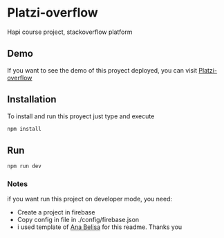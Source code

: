 # Platzi-overflow

Hapi course project, stackoverflow platform


## Demo
If you want to see the demo of this proyect deployed, you can visit [Platzi-overflow](https://platzi-overflow.now.sh/)

## Installation
To install and run this proyect just type and execute
```bash
npm install
```
## Run

```bash
npm run dev
```

### Notes
if you want run this project on developer mode, you need:

- Create a project in firebase
- Copy config in file in ./config/firebase.json
- i used template of [Ana Belisa](https://github.com/anabelisam/readme.md/blob/master/README.md)  for this readme. Thanks you